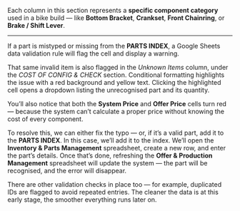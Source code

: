 Each column in this section represents a **specific component category** used in a bike build — like **Bottom Bracket**, **Crankset**, **Front Chainring**, or **Brake / Shift Lever**.

---

If a part is mistyped or missing from the **PARTS INDEX**, a Google Sheets data validation rule will flag the cell and display a warning.

That same invalid item is also flagged in the _Unknown Items_ column, under the _COST OF CONFIG & CHECK_ section. Conditional formatting highlights the issue with a red background and yellow text. Clicking the highlighted cell opens a dropdown listing the unrecognised part and its quantity.

You’ll also notice that both the **System Price** and **Offer Price** cells turn red — because the system can’t calculate a proper price without knowing the cost of every component.

To resolve this, we can either fix the typo — or, if it’s a valid part, add it to the **PARTS INDEX**. In this case, we’ll add it to the index. We’ll open the **Inventory & Parts Management** spreadsheet, create a new row, and enter the part’s details. Once that’s done, refreshing the **Offer & Production Management** spreadsheet will update the system — the part will be recognised, and the error will disappear.

There are other validation checks in place too — for example, duplicated IDs are flagged to avoid repeated entries. The cleaner the data is at this early stage, the smoother everything runs later on.
